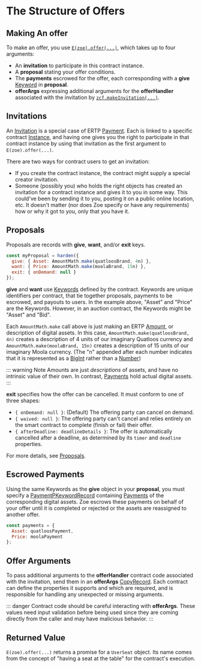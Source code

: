 # The Structure of Offers

<Zoe-Version/>

## Making An offer

To make an offer, you use [`E(zoe).offer(...)`](/reference/zoe-api/zoe#e-zoe-offer-invitation-proposal-paymentpkeywordrecord-offerargs), which takes up to four arguments:

- An **invitation** to participate in this contract instance.
- A **proposal** stating your offer conditions.
- The **payments** escrowed for the offer, each corresponding with a **give** [Keyword](/reference/zoe-api/zoe-data-types#keyword) in **proposal**.
- **offerArgs** expressing additional arguments for the **offerHandler** associated with the invitation by [`zcf.makeInvitation(...)`](/reference/zoe-api/zoe-contract-facet#zcf-makeinvitation-offerhandler-description-customdetails-proposalshape).

## Invitations

An [Invitation](/reference/zoe-api/zoe-data-types#invitation) is a special case of ERTP [Payment](/reference/ertp-api/payment). Each is linked to a specific contract [Instance](/reference/zoe-api/zoe-data-types#instance), and
having one gives you the right to participate in that contract instance
by using that invitation as the first argument to `E(zoe).offer(...)`.

There are two ways for contract users to get an invitation:

- If you create the contract instance, the contract might supply a special creator invitation.
- Someone (possibly you) who holds the right objects has created an invitation for a contract instance and gives it to
  you in some way. This could've been by sending it to you, posting it on a public online location, etc. It
  doesn't matter (nor does Zoe specify or have any requirements) how or why it got to you, only that you have it.

## Proposals

Proposals are records with **give**, **want**, and/or **exit** keys.

```js
const myProposal = harden({
  give: { Asset: AmountMath.make(quatloosBrand, 4n) },
  want: { Price: AmountMath.make(moolaBrand, 15n) },
  exit: { onDemand: null }
});
```

**give** and **want** use [Keywords](/reference/zoe-api/zoe-data-types#keyword) defined by the contract.
Keywords are unique identifiers per contract, that tie together proposals,
payments to be escrowed, and payouts to users.
In the example above, "Asset" and "Price" are the Keywords. However, in an auction contract,
the Keywords might be "Asset" and "Bid".

Each `AmountMath.make` call above is just making an ERTP [Amount](/reference/ertp-api/ertp-data-types#amount), or description of digital assets.
In this case, `AmountMath.make(quatloosBrand, 4n)` creates a description of 4 units
of our imaginary Quatloos currency and `AmountMath.make(moolaBrand, 15n)` creates a description
of 15 units of our imaginary Moola currency. (The "n" appended after each number indicates that
it is represented as a [BigInt](https://developer.mozilla.org/en-US/docs/Web/JavaScript/Reference/Global_Objects/BigInt)
rather than a [Number](https://developer.mozilla.org/en-US/docs/Web/JavaScript/Reference/Global_Objects/Number))

::: warning Note
Amounts are just _descriptions_ of assets, and have no intrinsic value of their own.
In contrast, [Payments](/reference/ertp-api/payment) hold actual digital assets.
:::

**exit** specifies how the offer can be cancelled. It must conform to one of three shapes:

- `{ onDemand: null }`: (Default) The offering party can cancel on demand.
- `{ waived: null }`: The offering party can't cancel and relies entirely on the smart contract to complete (finish or fail) their offer.
- `{ afterDeadline: deadlineDetails }`: The offer is automatically cancelled after a deadline,
  as determined by its `timer` and `deadline` properties.

For more details, see [Proposals](/reference/zoe-api/zoe#proposals).

## Escrowed Payments

Using the same Keywords as the **give** object in your **proposal**, you must specify a [PaymentPKeywordRecord](/reference/zoe-api/zoe-data-types#keywordrecord) containing [Payments](/reference/ertp-api/payment) of the corresponding digital assets.
Zoe escrows these payments on behalf of your offer until it is completed
or rejected or the assets are reassigned to another offer.

```js
const payments = {
  Asset: quatloosPayment,
  Price: moolaPayment
};
```

## Offer Arguments

To pass additional arguments to the **offerHandler** contract code associated with the
invitation, send them in an **offerArgs** [CopyRecord](/glossary/#copyrecord).
Each contract can define the properties it supports and which are required, and
is responsible for handling any unexpected or missing arguments.

::: danger
Contract code should be careful interacting with **offerArgs**. These values need input validation
before being used since they are coming directly from the caller and may have malicious behavior.
:::

## Returned Value

`E(zoe).offer(...)` returns a promise for a `UserSeat` object. Its name comes from the concept of
"having a seat at the table" for the contract's execution.
